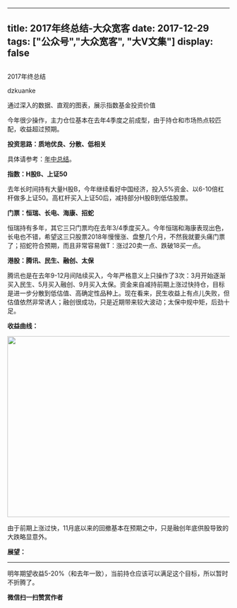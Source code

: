
---
title:   2017年终总结-大众宽客
date: 2017-12-29
tags: ["公众号","大众宽客", "大V文集"]
display: false
---


## 



2017年终总结




dzkuanke




通过深入的数据、直观的图表，展示指数基金投资价值


今年很少操作，主力仓位基本在去年4季度之前成型，由于持仓和市场热点较匹配，收益超过预期。



**投资思路：质地优良、分散、低相关**



具体请参考：[年中总结](http://mp.weixin.qq.com/s?__biz=MzAwMTc1MDcwNw==&amp;mid=2648272076&amp;idx=1&amp;sn=d18cbe2aa0ed8abd8df1a91ace519630&amp;chksm=82f92f10b58ea606058f6344f9f8587c73efa4b9c8954295eb3dce1f9682197d78396b20333f&amp;scene=21#wechat_redirect)。



**指数：H股B、上证50**



去年长时间持有大量H股B，今年继续看好中国经济，投入5%资金、以6-10倍杠杆做多上证50。高杠杆买入上证50后，减持部分H股B到低估股票。



**门票：恒瑞、长电、海康、招蛇**



恒瑞持有多年，其它三只门票均在去年3/4季度买入。今年恒瑞和海康表现出色，长电也不错，希望这三只股票2018年慢慢涨、盘整几个月，不然我就要头痛门票了；招蛇符合预期，而且非常容易做T：涨过20卖一点、跌破18买一点。



**港股：腾讯、民生、融创、太保**



腾讯也是在去年9-12月间陆续买入，今年严格意义上只操作了3次：3月开始逐渐买入民生、5月买入融创、9月买入太保。资金来自减持前期上涨过快持仓，目标是进一步分散到低估值、高确定性品种上。现在看来，民生收益上有点儿失败，但估值依然非常诱人；融创很成功，只是近期带来较大波动；太保中规中矩，后劲十足。



**收益曲线：**



<img data-s="300,640" data-type="png" src="https://mmbiz.qpic.cn/mmbiz_png/PKw3FQPmhIiaFcOItdLufMT6ETyjqxCylpWo0PwOMPWrBkR9Q5jJDECibxSC2pia7mdTC7vJXzazbZR6jprCpgHeA/0?wx_fmt=png" data-copyright="0" style="width: 597px;height: 410px;" class="" data-ratio="0.6867924528301886" data-w="1060"/>

由于前期上涨过快，11月底以来的回撤基本在预期之中，只是融创年底供股导致的大跌略显意外。



**展望：**

****

明年期望收益5-20%（和去年一致），当前持仓应该可以满足这个目标，所以暂时不折腾了。










**微信扫一扫赞赏作者**















